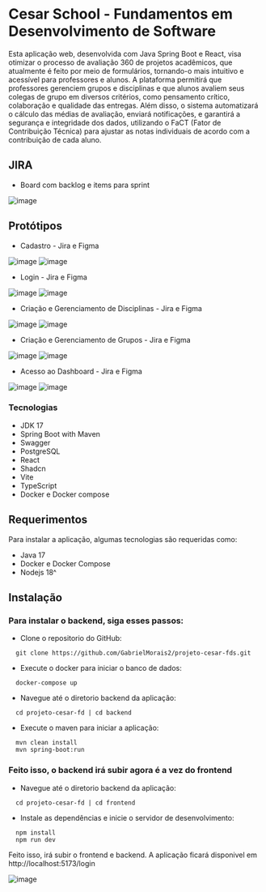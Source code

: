 # Cesar School - Fundamentos em Desenvolvimento de Software

Esta aplicação web, desenvolvida com Java Spring Boot e React, visa otimizar o processo de avaliação 360 de projetos acadêmicos, que atualmente é feito por meio de formulários, tornando-o mais intuitivo e acessível para professores e alunos. A plataforma permitirá que professores gerenciem grupos e disciplinas e que alunos avaliem seus colegas de grupo em diversos critérios, como pensamento crítico, colaboração e qualidade das entregas. Além disso, o sistema automatizará o cálculo das médias de avaliação, enviará notificações, e garantirá a segurança e integridade dos dados, utilizando o FaCT (Fator de Contribuição Técnica) para ajustar as notas individuais de acordo com a contribuição de cada aluno.

## JIRA

- Board com backlog e items para sprint

![image](https://github.com/user-attachments/assets/cf116476-8061-4169-8efd-fd6efa7b9975)

## Protótipos

- Cadastro - Jira e Figma

![image](https://github.com/user-attachments/assets/01f97c5f-6996-47f5-b52a-4a1cf9d96c77)
![image](https://github.com/user-attachments/assets/7880301e-22b3-4b13-964c-3b96fa3187c2)

- Login - Jira e Figma

![image](https://github.com/user-attachments/assets/ee05d528-9edb-460b-9663-978ff5036e4e)
![image](https://github.com/user-attachments/assets/ade88c24-4e82-4ec2-a2d2-8a56fae52f22)

- Criação e Gerenciamento de Disciplinas - Jira e Figma

![image](https://github.com/user-attachments/assets/9cb462fb-087a-440e-84c4-ad2feff2da3b)
![image](https://github.com/user-attachments/assets/c087eb5e-0dbd-443a-a3b0-70830cab6fa5)

- Criação e Gerenciamento de Grupos - Jira e Figma

![image](https://github.com/user-attachments/assets/466b8aa9-9c00-4248-a14b-c7d1ad4473a7)
![image](https://github.com/user-attachments/assets/fc77ff81-035b-4cd3-a755-ee27c8e0273b)

- Acesso ao Dashboard - Jira e Figma

![image](https://github.com/user-attachments/assets/ce71078f-01c2-44a4-aa47-243499c71f8d)
![image](https://github.com/user-attachments/assets/9df3b441-596b-48b5-a5d0-42d50c7c9053)

### Tecnologias

- JDK 17
- Spring Boot with Maven
- Swagger
- PostgreSQL
- React
- Shadcn
- Vite
- TypeScript
- Docker e Docker compose

## Requerimentos

Para instalar a aplicação, algumas tecnologias são requeridas como:

- Java 17
- Docker e Docker Compose
- Nodejs 18^

## Instalação

### Para instalar o backend, siga esses passos:

- Clone o repositorio do GitHub:

```shel
  git clone https://github.com/GabrielMorais2/projeto-cesar-fds.git
```

- Execute o docker para iniciar o banco de dados:

```shel
  docker-compose up
```

- Navegue até o diretorio backend da aplicação:

```shel
  cd projeto-cesar-fd | cd backend
```

- Execute o maven para iniciar a aplicação:

```shel
  mvn clean install
  mvn spring-boot:run
```

### Feito isso, o backend irá subir agora é a vez do frontend

- Navegue até o diretorio backend da aplicação:

```shel
  cd projeto-cesar-fd | cd frontend
```

- Instale as dependências e inicie o servidor de desenvolvimento:
  
```shel
  npm install
  npm run dev
```

Feito isso, irá subir o frontend e backend. A aplicação ficará disponivel em  http://localhost:5173/login

![image](https://github.com/user-attachments/assets/c4bef6c1-07ac-4818-8718-68218f578fd0)
